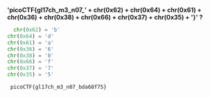 **'picoCTF{gl17ch_m3_n07_' + chr(0x62) + chr(0x64) + chr(0x61) + chr(0x36) + chr(0x38) + chr(0x66) + chr(0x37) + chr(0x35) + '}' ?**

```python
  chr(0x62) = 'b'
chr(0x64) = 'd'
chr(0x61) = 'a'
chr(0x36) = '6'
chr(0x38) = '8'
chr(0x66) = 'f'
chr(0x37) = '7'
chr(0x35) = '5'

```
```bash
 picoCTF{gl17ch_m3_n07_bda68f75}
```
